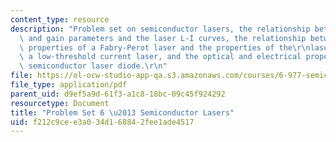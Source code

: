 ```yaml
---
content_type: resource
description: "Problem set on semiconductor lasers, the relationship between the cavity\
  \ and gain parameters and the laser L-I curves, the relationship between the spectral\
  \ properties of a Fabry-Perot laser and the properties of the\r\nlaser active region,\
  \ a low-threshold current laser, and the optical and electrical properties of a\
  \ semiconductor laser diode.\r\n"
file: https://ol-ocw-studio-app-qa.s3.amazonaws.com/courses/6-977-semiconductor-optoelectronics-theory-and-design-fall-2002/f212c9cee3a034d168842fee1ade4517_ps6.pdf
file_type: application/pdf
parent_uid: d9ef5a9d-61f3-a1c8-18bc-09c45f924292
resourcetype: Document
title: "Problem Set 6 \u2013 Semiconductor Lasers"
uid: f212c9ce-e3a0-34d1-6884-2fee1ade4517
---
```

